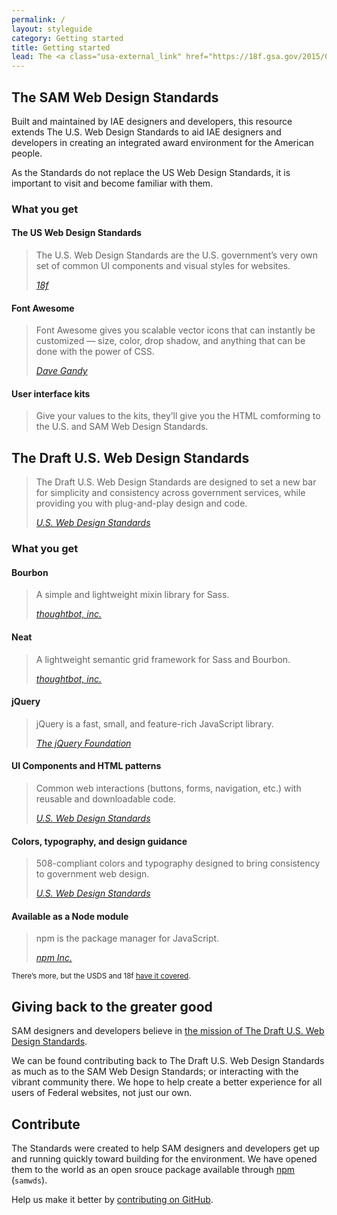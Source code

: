 ```yaml
---
permalink: /
layout: styleguide
category: Getting started
title: Getting started
lead: The <a class="usa-external_link" href="https://18f.gsa.gov/2015/09/28/web-design-standards/">US Web Design Standards</a>, <a class="usa-external_link" href="http://fontawesome.io">Font Awesome</a>, and user interface kits combine to create the base for the SAM Web Design Standards, an extension of the US Web Design Standards.
---
```


<h2 id="sam-web-design-standards">The SAM Web Design Standards</h2>
<p>Built and maintained by IAE designers and developers, this resource extends The U.S. Web Design Standards to aid IAE designers and developers in creating an integrated award environment for the American people.</p>

<p>As the Standards do not replace the US Web Design Standards, it is important to visit and become familiar with them.</p>

<h3>What you get</h3>
<h4>The US Web Design Standards</h4>
<blockquote>
  <p>The U.S. Web Design Standards are the U.S. government’s very own set of common UI components and visual styles for websites.</p>
  <cite><a class="usa-external_link" href="https://18f.gsa.gov/2015/09/28/web-design-standards/">18f</a></cite>
</blockquote>

<h4>Font Awesome</h4>
<blockquote>
  <p>Font Awesome gives you scalable vector icons that can instantly be customized — size, color, drop shadow, and anything that can be done with the power of CSS.</p>
  <cite><a class="usa-external_link" href="http://fontawesome.io">Dave Gandy</a></cite>
</blockquote>

<h4>User interface kits</h4>
<blockquote>
  <p>Give your values to the kits, they&rsquo;ll give you the HTML comforming to the U.S. and SAM Web Design Standards.</p>
</blockquote>

<h2 id="us-web-design-standards">The Draft U.S. Web Design Standards</h2>

<blockquote>
  <p>The Draft U.S. Web Design Standards are designed to set a new bar for simplicity and consistency across government services, while providing you with plug-and-play design and code.</p>
  <cite><a class="usa-external_link" href="https://standards.usa.gov">U.S. Web Design Standards</a></cite>
</blockquote>

<h3>What you get</h3>

<h4>Bourbon</h4>
<blockquote>
  <p>A simple and lightweight mixin library for Sass.</p>
  <cite><a class="usa-external_link" href="http://bourbon.io">thoughtbot, inc.</a></cite>
</blockquote>

<h4>Neat</h4>
<blockquote>
  <p>A lightweight semantic grid framework for Sass and Bourbon.</p>
  <cite><a class="usa-external_link" href="http://neat.bourbon.io">thoughtbot, inc.</a></cite>
</blockquote>

<h4>jQuery</h4>
<blockquote>
  <p>jQuery is a fast, small, and feature-rich JavaScript library.</p>
  <cite><a class="usa-external_link" href="http://jquery.com">The jQuery Foundation</a></cite>
</blockquote>

<h4>UI Components and HTML patterns</h4>
<blockquote>
  <p>Common web interactions (buttons, forms, navigation, etc.) with reusable and downloadable code.</p>
  <cite><a class="usa-external_link" href="https://standards.usa.gov">U.S. Web Design Standards</a></cite>
</blockquote>

<h4>Colors, typography, and design guidance</h4>
<blockquote>
  <p>508-compliant colors and typography designed to bring consistency to government web design.</p>
  <cite><a class="usa-external_link" href="https://standards.usa.gov">U.S. Web Design Standards</a></cite>
</blockquote>

<h4>Available as a Node module</h4>
<blockquote>
  <p>npm is the package manager for JavaScript.</p>
  <cite><a class="usa-external_link" href="https://www.npmjs.com">npm Inc.</a></cite>
</blockquote>

<p><small>There&rsquo;s more, but the USDS and 18f <a class="usa-external_link" href="https://standards.usa.gov">have it covered</a>.</small></p>

<h2 id="giving-back">Giving back to the greater good</h2>
<p>SAM designers and developers believe in <a class="usa-external_link" href="https://18f.gsa.gov/2015/09/28/web-design-standards/">the mission of The Draft U.S. Web Design Standards</a>.</p>
<p>We can be found contributing back to The Draft U.S. Web Design Standards as much as to the SAM Web Design Standards; or interacting with the vibrant community there. We hope to help create a better experience for all users of Federal websites, not just our own.</p>

<h2 id="contribute">Contribute</h2>
<p>The Standards were created to help SAM designers and developers get up and running quickly toward building for the environment. We have opened them to the world as an open srouce package available through <a class="usa-external_link" href="https://www.npmjs.com">npm</a> (<code>samwds</code>).</p>
<p>Help us make it better by <a class="usa-external_link" href="{{ site.repos[0].url }}">contributing on GitHub</a>.</p>
